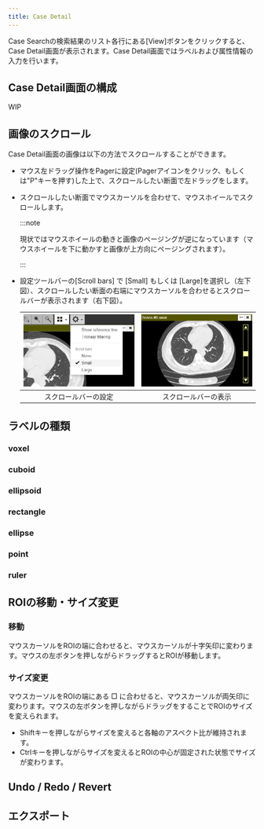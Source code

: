 ```yaml
---
title: Case Detail
---
```


Case Searchの検索結果のリスト各行にある[View]ボタンをクリックすると、Case Detail画面が表示されます。Case Detail画面ではラベルおよび属性情報の入力を行います。

## Case Detail画面の構成

WIP


## 画像のスクロール

Case Detail画面の画像は以下の方法でスクロールすることができます。

- マウス左ドラッグ操作をPagerに設定(Pagerアイコンをクリック、もしくは"P"キーを押す)した上で、スクロールしたい断面で左ドラッグをします。

- スクロールしたい断面でマウスカーソルを合わせて、マウスホイールでスクロールします。

  :::note

  現状ではマウスホイールの動きと画像のページングが逆になっています（マウスホイールを下に動かすと画像が上方向にページングされます）。

  :::

- 設定ツールバーの[Scroll bars] で [Small] もしくは [Large]を選択し（左下図）、スクロールしたい断面の右端にマウスカーソルを合わせるとスクロールバーが表示されます（右下図）。

  |![Scrollbar setting](case-detail-scrollbar-setting.png)|![Scrollbar setting](case-detail-scrollbar-display.png) |
  |:---:|:---:|
  | スクロールバーの設定 | スクロールバーの表示 |

## ラベルの種類

### voxel

### cuboid

### ellipsoid

### rectangle

### ellipse

### point

### ruler


## ROIの移動・サイズ変更

### 移動

マウスカーソルをROIの端に合わせると、マウスカーソルが十字矢印に変わります。マウスの左ボタンを押しながらドラッグするとROIが移動します。


### サイズ変更

マウスカーソルをROIの端にある &#9633; に合わせると、マウスカーソルが両矢印に変わります。マウスの左ボタンを押しながらドラッグをすることでROIのサイズを変えられます。

- Shiftキーを押しながらサイズを変えると各軸のアスペクト比が維持されます。
- Ctrlキーを押しながらサイズを変えるとROIの中心が固定された状態でサイズが変わります。

## Undo / Redo / Revert




## エクスポート





